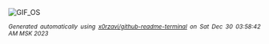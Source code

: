 <div align="justify">
<picture>
    <source media="(prefers-color-scheme: dark)" srcset="https://i.ibb.co/q9514HZ/output-gif.gif">
    <source media="(prefers-color-scheme: light)" srcset="https://i.ibb.co/q9514HZ/output-gif.gif">
    <img alt="GIF_OS" src="https://i.ibb.co/q9514HZ/output-gif.gif">
</picture>

<sub><i>Generated automatically using [x0rzavi/github-readme-terminal](https://github.com/x0rzavi/github-readme-terminal) on Sat Dec 30 03:58:42 AM MSK 2023</i></sub>

</div>

<!-- Image deletion URL: https://ibb.co/ZKmTwQZ/2cc7e3f0a51ab2617f74bee1c95abb2e -->